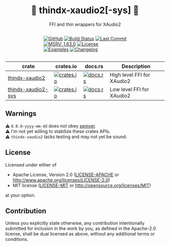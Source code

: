 <center>

# 🦀 thindx-xaudio2[-sys] 🦀

FFI and thin wrappers for XAudio2

<div style="display: inline-block; text-align: left">

[![GitHub](https://img.shields.io/github/stars/MaulingMonkey/thindx-xaudio2.svg?label=GitHub&style=social)](https://github.com/MaulingMonkey/thindx-xaudio2)
[![Build Status](https://github.com/MaulingMonkey/thindx-xaudio2/workflows/Rust/badge.svg)](https://github.com/MaulingMonkey/thindx-xaudio2/actions?query=workflow%3Arust)
[![Last Commit](https://img.shields.io/github/last-commit/MaulingMonkey/thindx-xaudio2)](https://github.com/MaulingMonkey/thindx-xaudio2/commits/)
<br>
[![MSRV: 1.63.0](https://img.shields.io/badge/msrv-1.63.0-blue)](https://github.com/MaulingMonkey/thindx-xaudio2/blob/master/rust-toolchain.toml)
[![License](https://img.shields.io/crates/l/thindx-xaudio2.svg)](https://github.com/MaulingMonkey/thindx-xaudio2)
<br>
[![Examples](https://img.shields.io/badge/git-examples-blue?logo=github)](https://github.com/MaulingMonkey/thindx-xaudio2/tree/master/crates/thindx-xaudio2/examples)
[![Changelog](https://img.shields.io/badge/wiki-changelog-blue)](https://github.com/MaulingMonkey/thindx-xaudio2/wiki/Changelog)

</div>

| crate                                             | crates.io | docs.rs | Description |
| ------------------------------------------------- | --------- | ------- | ----------- |
| [thindx-xaudio2](crates/thindx-xaudio2)           | [![crates.io](https://img.shields.io/crates/v/thindx-xaudio2.svg)](https://crates.io/crates/thindx-xaudio2)           | [![docs.rs](https://img.shields.io/docsrs/thindx-xaudio2)](https://docs.rs/thindx-xaudio2)            | High level FFI for XAudio2    |
| [thindx-xaudio2-sys](crates/thindx-xaudio2-sys)   | [![crates.io](https://img.shields.io/crates/v/thindx-xaudio2-sys.svg)](https://crates.io/crates/thindx-xaudio2-sys)   | [![docs.rs](https://img.shields.io/docsrs/thindx-xaudio2-sys)](https://docs.rs/thindx-xaudio2-sys)    | Low level FFI for XAudio2     |

</center>

## Warnings

⚠️ `0.0.0-yyyy-mm-dd` does not obey [semver](https://doc.rust-lang.org/cargo/reference/semver.html).<br>
⚠️ I'm not yet willing to stabilize these crates APIs.<br>
⚠️ `thindx-xaudio2` lacks testing and may not yet be sound.<br>

## License

Licensed under either of

* Apache License, Version 2.0 ([LICENSE-APACHE](LICENSE-APACHE) or <http://www.apache.org/licenses/LICENSE-2.0>)
* MIT license ([LICENSE-MIT](LICENSE-MIT) or <http://opensource.org/licenses/MIT>)

at your option.

## Contribution

Unless you explicitly state otherwise, any contribution intentionally submitted
for inclusion in the work by you, as defined in the Apache-2.0 license, shall be
dual licensed as above, without any additional terms or conditions.
